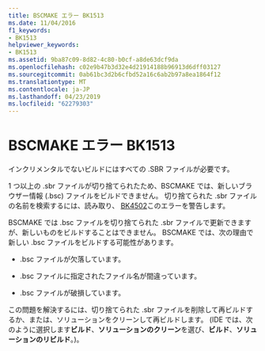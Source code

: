 ```yaml
---
title: BSCMAKE エラー BK1513
ms.date: 11/04/2016
f1_keywords:
- BK1513
helpviewer_keywords:
- BK1513
ms.assetid: 9ba87c09-8d82-4c80-b0cf-a8de63dcf9da
ms.openlocfilehash: c02e9b47b3d32e4d21914188b96913d6dff03127
ms.sourcegitcommit: 0ab61bc3d2b6cfbd52a16c6ab2b97a8ea1864f12
ms.translationtype: MT
ms.contentlocale: ja-JP
ms.lasthandoff: 04/23/2019
ms.locfileid: "62279303"
---
```

# <a name="bscmake-error-bk1513"></a>BSCMAKE エラー BK1513

インクリメンタルでないビルドにはすべての .SBR ファイルが必要です。

1 つ以上の .sbr ファイルが切り捨てられたため、BSCMAKE では、新しいブラウザー情報 (.bsc) ファイルをビルドできません。 切り捨てられた .sbr ファイルの名前を検索するには、読み取り、 [BK4502](../../error-messages/tool-errors/bscmake-warning-bk4502.md)このエラーを警告します。

BSCMAKE では .bsc ファイルを切り捨てられた .sbr ファイルで更新できますが、新しいものをビルドすることはできません。 BSCMAKE では、次の理由で新しい .bsc ファイルをビルドする可能性があります。

- .bsc ファイルが欠落しています。

- .bsc ファイルに指定されたファイル名が間違っています。

- .bsc ファイルが破損しています。

この問題を解決するには、切り捨てられた .sbr ファイルを削除して再ビルドするか、または、ソリューションをクリーンして再ビルドします。 (IDE では、次のように選択します**ビルド**、**ソリューションのクリーン**を選び、**ビルド**、**ソリューションのリビルド**。)。